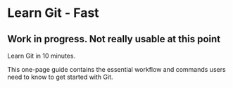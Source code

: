 # Learn Git - Fast
## Work in progress. Not really usable at this point 
Learn Git in 10 minutes.

This one-page guide contains the essential workflow and commands users need to know to get started with Git.

